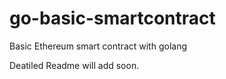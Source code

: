 # go-basic-smartcontract
Basic Ethereum smart contract with golang

Deatiled Readme will add soon.

